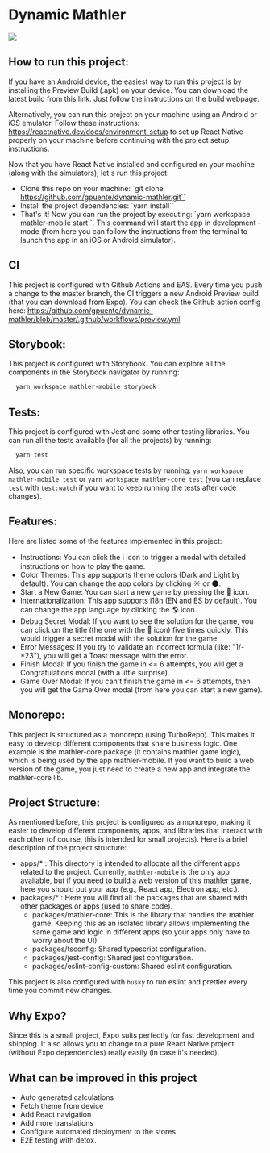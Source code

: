 # Dynamic Mathler

![](https://raw.githubusercontent.com/gpuente/dynamic-mathler/develop/demo.gif)

## How to run this project:
If you have an Android device, the easiest way to run this project is by installing the Preview Build (.apk) on your device. You can download the latest build from this link. Just follow the instructions on the build webpage.

Alternatively, you can run this project on your machine using an Android or iOS emulator. Follow these instructions: https://reactnative.dev/docs/environment-setup to set up React Native properly on your machine before continuing with the project setup instructions.

Now that you have React Native installed and configured on your machine (along with the simulators), let's run this project:
- Clone this repo on your machine: `git clone https://github.com/gpuente/dynamic-mathler.git``
- Install the project dependencies: `yarn install``
- That's it! Now you can run the project by executing: `yarn workspace mathler-mobile start``. This command will start the app in development - mode (from here you can follow the instructions from the terminal to launch the app in an iOS or Android simulator).

## CI
This project is configured with Github Actions and EAS. Every time you push a change to the master branch, the CI triggers a new Android Preview build (that you can download from Expo). You can check the Github action config here: https://github.com/gpuente/dynamic-mathler/blob/master/.github/workflows/preview.yml

## Storybook:
This project is configured with Storybook. You can explore all the components in the Storybook navigator by running:
```bash
  yarn workspace mathler-mobile storybook
```

## Tests:
This project is configured with Jest and some other testing libraries. You can run all the tests available (for all the projects) by running:
```bash
  yarn test
```
Also, you can run specific workspace tests by running: `yarn workspace mathler-mobile test` or `yarn workspace mathler-core test` (you can replace `test` with `test:watch` if you want to keep running the tests after code changes).


## Features: 
Here are listed some of the features implemented in this project:

- Instructions: You can click the ℹ️ icon to trigger a modal with detailed instructions on how to play the game.
- Color Themes: This app supports theme colors (Dark and Light by default). You can change the app colors by clicking ☀️ or 🌑.
- Start a New Game: You can start a new game by pressing the 🔄 icon.
- Internationalization: This app supports i18n (EN and ES by default). You can change the app language by clicking the 🌎 icon.
- Debug Secret Modal: If you want to see the solution for the game, you can click on the title (the one with the 🎲 icon) five times quickly. This would trigger a secret modal with the solution for the game.
- Error Messages: If you try to validate an incorrect formula (like: "1/-*23"), you will get a Toast message with the error.
- Finish Modal: If you finish the game in <= 6 attempts, you will get a Congratulations modal (with a little surprise).
- Game Over Modal: If you can't finish the game in <= 6 attempts, then you will get the Game Over modal (from here you can start a new game).


## Monorepo:
This project is structured as a monorepo (using TurboRepo). This makes it easy to develop different components that share business logic. One example is the mathler-core package (it contains mathler game logic), which is being used by the app mathler-mobile. If you want to build a web version of the game, you just need to create a new app and integrate the mathler-core lib.

## Project Structure:
As mentioned before, this project is configured as a monorepo, making it easier to develop different components, apps, and libraries that interact with each other (of course, this is intended for small projects). Here is a brief description of the project structure:
- apps/* : This directory is intended to allocate all the different apps related to the project. Currently, `mathler-mobile` is the only app available, but if you need to build a web version of this mathler game, here you should put your app (e.g., React app, Electron app, etc.).
- packages/* : Here you will find all the packages that are shared with other packages or apps (used to share code).
  - packages/mathler-core: This is the library that handles the mathler game. Keeping this as an isolated library allows implementing the same game and logic in different apps (so your apps only have to worry about the UI).
  - packages/tsconfig: Shared typescript configuration.
  - packages/jest-config: Shared jest configuration.
  - packages/eslint-config-custom: Shared eslint configuration.

This project is also configured with `husky` to run eslint and prettier every time you commit new changes.

## Why Expo?
Since this is a small project, Expo suits perfectly for fast development and shipping. It also allows you to change to a pure React Native project (without Expo dependencies) really easily (in case it's needed).

## What can be improved in this project
- Auto generated calculations
- Fetch theme from device
- Add React navigation
- Add more translations
- Configure automated deployment to the stores
- E2E testing with detox.
